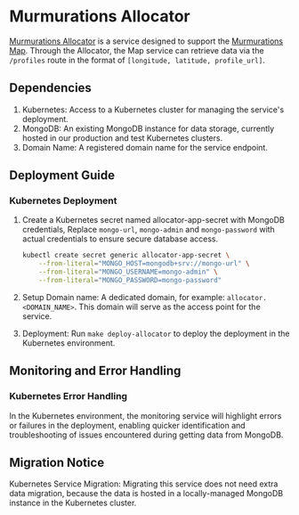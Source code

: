 # Murmurations Allocator

[Murmurations Allocator](https://github.com/MurmurationsNetwork/MurmurationsAllocator/) is a service designed to support the [Murmurations Map](https://github.com/MurmurationsNetwork/MurmurationsMap). Through the Allocator, the Map service can retrieve data via the `/profiles` route in the format of `[longitude, latitude, profile_url]`.

## Dependencies

1. Kubernetes: Access to a Kubernetes cluster for managing the service's deployment.
2. MongoDB: An existing MongoDB instance for data storage, currently hosted in our production and test Kubernetes clusters.
3. Domain Name: A registered domain name for the service endpoint.

## Deployment Guide

### Kubernetes Deployment

1. Create a Kubernetes secret named allocator-app-secret with MongoDB credentials, Replace `mongo-url`, `mongo-admin` and `mongo-password` with actual credentials to ensure secure database access.

    ```bash
    kubectl create secret generic allocator-app-secret \
        --from-literal="MONGO_HOST=mongodb+srv://mongo-url" \
        --from-literal="MONGO_USERNAME=mongo-admin" \
        --from-literal="MONGO_PASSWORD=mongo-password"
    ```

2. Setup Domain name: A dedicated domain, for example: `allocator.<DOMAIN_NAME>`. This domain will serve as the access point for the service.
3. Deployment: Run `make deploy-allocator` to deploy the deployment in the Kubernetes environment.

## Monitoring and Error Handling

### Kubernetes Error Handling

In the Kubernetes environment, the monitoring service will highlight errors or failures in the deployment, enabling quicker identification and troubleshooting of issues encountered during getting data from MongoDB.

## Migration Notice

Kubernetes Service Migration: Migrating this service does not need extra data migration, because the data is hosted in a locally-managed MongoDB instance in the Kubernetes cluster.
